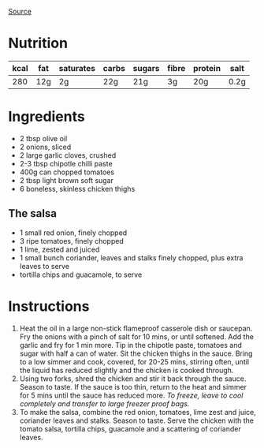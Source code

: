 
[Source](https://www.bbcgoodfood.com/recipes/chipotle-chicken-tinga)
# Nutrition
| kcal | fat | saturates | carbs | sugars | fibre | protein | salt |
| ---- | --- | --------- | ----- | ------ | ----- | ------- | ---- |
| 280  | 12g | 2g        | 22g   | 21g    | 3g    | 20g     | 0.2g |
# Ingredients
- 2 tbsp olive oil
- 2 onions, sliced
- 2 large garlic cloves, crushed
- 2-3 tbsp chipotle chilli paste
- 400g can chopped tomatoes
- 2 tbsp light brown soft sugar
- 6 boneless, skinless chicken thighs
## The salsa
- 1 small red onion, finely chopped
- 3 ripe tomatoes, finely chopped
- 1 lime, zested and juiced
- 1 small bunch coriander, leaves and stalks finely chopped, plus extra leaves to serve
- tortilla chips and guacamole, to serve
# Instructions
1. Heat the oil in a large non-stick flameproof casserole dish or saucepan. Fry the onions with a pinch of salt for 10 mins, or until softened. Add the garlic and fry for 1 min more. Tip in the chipotle paste, tomatoes and sugar with half a can of water. Sit the chicken thighs in the sauce. Bring to a low simmer and cook, covered, for 20-25 mins, stirring often, until the liquid has reduced slightly and the chicken is cooked through.
2. Using two forks, shred the chicken and stir it back through the sauce. Season to taste. If the sauce is too thin, return to the heat and simmer for 5 mins until the sauce has reduced more. _To freeze, leave to cool completely and transfer to large freezer proof bags._
3. To make the salsa, combine the red onion, tomatoes, lime zest and juice, coriander leaves and stalks. Season to taste. Serve the chicken with the tomato salsa, tortilla chips, guacamole and a scattering of coriander leaves.